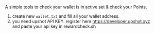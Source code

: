 A simple tools to check your wallet is in active set & check your Points.

1. create new `wallet.txt` and fill all your wallet address.
2. you need upshot API KEY. register here https://developer.upshot.xyz and paste your api key in rewardcheck.sh

